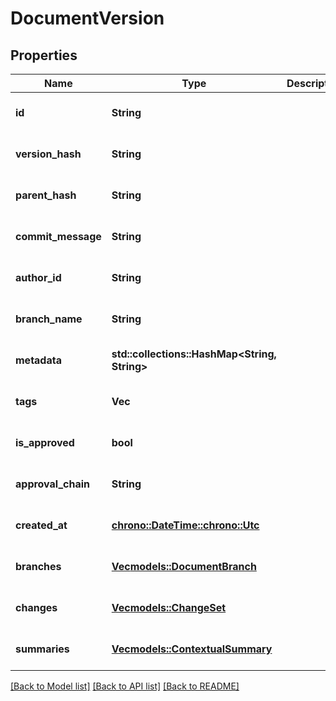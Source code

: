 # DocumentVersion

## Properties
Name | Type | Description | Notes
------------ | ------------- | ------------- | -------------
**id** | **String** |  | [optional] [default to None]
**version_hash** | **String** |  | [optional] [default to None]
**parent_hash** | **String** |  | [optional] [default to None]
**commit_message** | **String** |  | [optional] [default to None]
**author_id** | **String** |  | [optional] [default to None]
**branch_name** | **String** |  | [optional] [default to None]
**metadata** | **std::collections::HashMap<String, String>** |  | [optional] [default to None]
**tags** | **Vec<String>** |  | [optional] [default to None]
**is_approved** | **bool** |  | [optional] [default to None]
**approval_chain** | **String** |  | [optional] [default to None]
**created_at** | [**chrono::DateTime::<chrono::Utc>**](DateTime.md) |  | [optional] [default to None]
**branches** | [**Vec<models::DocumentBranch>**](DocumentBranch.md) |  | [optional] [default to None]
**changes** | [**Vec<models::ChangeSet>**](ChangeSet.md) |  | [optional] [default to None]
**summaries** | [**Vec<models::ContextualSummary>**](ContextualSummary.md) |  | [optional] [default to None]

[[Back to Model list]](../README.md#documentation-for-models) [[Back to API list]](../README.md#documentation-for-api-endpoints) [[Back to README]](../README.md)


